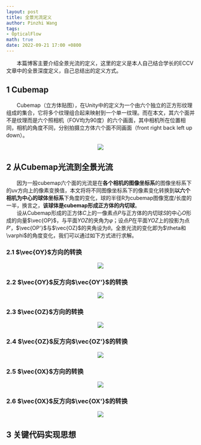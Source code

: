 ```yaml
---
layout: post
title: 全景光流定义
author: Pinzhi Wang
tags:
- OpticalFlow
math: true
date: 2022-09-21 17:00 +0800
---
```


&emsp;&emsp;本篇博客主要介绍全景光流的定义，这里的定义是本人自己结合学长的ECCV文章中的全景深度定义，自己总结出的定义方式。

## 1 Cubemap
&emsp;&emsp;Cubemap（立方体贴图），在Unity中的定义为一个由六个独立的正方形纹理组成的集合，它将多个纹理组合起来映射到一个单一纹理。而在本文，其六个面并不是纹理而是六个照相机（FOV均为90度）的六个画面，其中相机所在位置相同，相机的角度不同，分别拍摄立方体六个面不同画面（front right back left up down）。
<div  align="center">
  <img src="{{site.url}}/assets/cubemap.png">
</div>

## 2 从Cubemap光流到全景光流
&emsp;&emsp;因为一般cubemap六个面的光流是在**各个相机的图像坐标系**的图像坐标系下的uv方向上的像素变换值，本文将将不同图像坐标系下的像素变化转换到**以六个相机为中心的球体坐标系**下角度的变化，球的半径R为cubemap图像宽度/长度的一半，换言之，**该球体是cubemap形成正方体的内切球**。<br>
&emsp;&emsp;设从Cubemap形成的正方体$C$上的一像素点$P$与正方体的内切球$S$的中心$O$形成的向量$\vec{OP}$，与平面$YOZ$的夹角为$\varphi$；设点$P$在平面$YOZ$上的投影为点$P'$，$\vec{OP'}$与$\vec{OZ}$的夹角设为$\theta$。全景光流的变化即为$\theta和\varphi$的角度变化，我们可以通过如下方式进行求解。<br>

### 2.1 $\vec{OY}$方向的转换
<div  align="center">
  <img src="{{site.url}}/assets/panoramic_optical_flow/trans_OY.jpg">
</div>

### 2.2 $\vec{OY}$反方向$\vec{OY'}$的转换
<div  align="center">
  <img src="{{site.url}}/assets/panoramic_optical_flow/trans_OY'.jpg">
</div>

### 2.3 $\vec{OZ}$方向的转换
<div  align="center">
  <img src="{{site.url}}/assets/panoramic_optical_flow/trans_OZ.jpg">
</div>

### 2.4 $\vec{OZ}$反方向$\vec{OZ'}$的转换
<div  align="center">
  <img src="{{site.url}}/assets/panoramic_optical_flow/trans_OZ'.jpg">
</div>

### 2.5 $\vec{OX}$方向的转换
<div  align="center">
  <img src="{{site.url}}/assets/panoramic_optical_flow/trans_OX.jpg">
</div>

### 2.6 $\vec{OX}$反方向$\vec{OX'}$的转换
<div  align="center">
  <img src="{{site.url}}/assets/panoramic_optical_flow/trans_OX'.jpg">
</div>

## 3 关键代码实现思想
